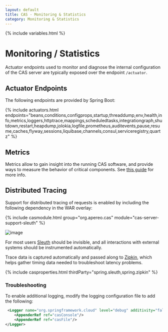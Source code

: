 ```yaml
---
layout: default
title: CAS - Monitoring & Statistics
category: Monitoring & Statistics
---
```


{% include variables.html %}

# Monitoring / Statistics

Actuator endpoints used to monitor and diagnose the internal configuration of the CAS server are typically
exposed over the endpoint `/actuator`.

## Actuator Endpoints

The following endpoints are provided by Spring Boot:

{% include actuators.html endpoints="beans,conditions,configprops,startup,threaddump,env,health,info,metrics,loggers,httptrace,mappings,scheduledtasks,integrationgraph,shutdown,restart,heapdump,jolokia,logfile,prometheus,auditevents,pause,resume,caches,flyway,sessions,liquibase,channels,consul,serviceregistry,quartz" %}

## Metrics

Metrics allow to gain insight into the running CAS software, and provide 
ways to measure the behavior of critical components. 
See [this guide](Configuring-Metrics.html) for more info.

## Distributed Tracing

Support for distributed tracing of requests is enabled by including the following dependency in the WAR overlay:

{% include casmodule.html group="org.apereo.cas" module="cas-server-support-sleuth" %}

![image](https://cloud.githubusercontent.com/assets/1205228/24955152/8798ad9c-1f97-11e7-8b9d-fccc3c306c42.png)

For most users [Sleuth](https://cloud.spring.io/spring-cloud-sleuth/) should be invisible, and all
interactions with external systems should be instrumented automatically.

Trace data is captured automatically and passed along to [Zipkin](https://github.com/openzipkin/zipkin), which helps 
gather timing data needed to troubleshoot latency problems.

{% include casproperties.html thirdParty="spring.sleuth,spring.zipkin" %}

### Troubleshooting

To enable additional logging, modify the logging configuration file to add the following:

```xml
 <Logger name="org.springframework.cloud" level="debug" additivity="false">
    <AppenderRef ref="casConsole"/>
    <AppenderRef ref="casFile"/>
</Logger>
```

